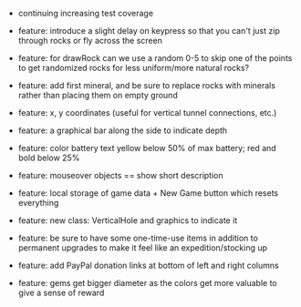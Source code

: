 * continuing increasing test coverage

* feature: introduce a slight delay on keypress so that you can't just zip through rocks or fly across the screen
* feature: for drawRock can we use a random 0-5 to skip one of the points to get randomized rocks for less uniform/more natural rocks?
* feature: add first mineral, and be sure to replace rocks with minerals rather than placing them on empty ground
* feature: x, y coordinates (useful for vertical tunnel connections, etc.)
* feature: a graphical bar along the side to indicate depth
* feature: color battery text yellow below 50% of max battery; red and bold below 25%
* feature: mouseover objects == show short description
* feature: local storage of game data + New Game button which resets everything
* feature: new class: VerticalHole and graphics to indicate it
* feature: be sure to have some one-time-use items in addition to permanent upgrades to make it feel like an expedition/stocking up
* feature: add PayPal donation links at bottom of left and right columns
* feature: gems get bigger diameter as the colors get more valuable to give a sense of reward